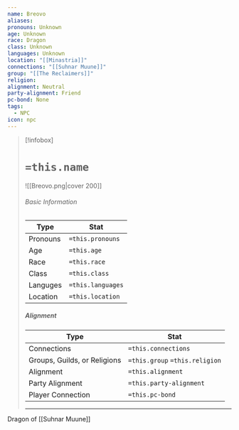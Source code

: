```yaml
---
name: Breovo
aliases: 
pronouns: Unknown
age: Unknown
race: Dragon
class: Unknown
languages: Unknown
location: "[[Minastria]]"
connections: "[[Suhnar Muune]]"
group: "[[The Reclaimers]]"
religion: 
alignment: Neutral
party-alignment: Friend
pc-bond: None
tags:
  - NPC
icon: npc
---
```

> [!infobox]
> # `=this.name` 
> ![[Breovo.png|cover 200]]
> ###### Basic Information
> | Type | Stat |
> | ---- | ---- |
> | Pronouns | `=this.pronouns` |
> | Age | `=this.age` |
> |  Race | `=this.race` |
> |  Class    | `=this.class`   |
> | Languges | `=this.languages`
> | Location | `=this.location` |
>
> ##### Alignment
> | Type | Stat |
> | ---- | ---- |
> | Connections | `=this.connections`| 
> | Groups, Guilds, or Religions | `=this.group` `=this.religion`|
> | Alignment| `=this.alignment` |
> | Party Alignment| `=this.party-alignment` |
> | Player Connection| `=this.pc-bond` |
> ---

Dragon of [[Suhnar Muune]]